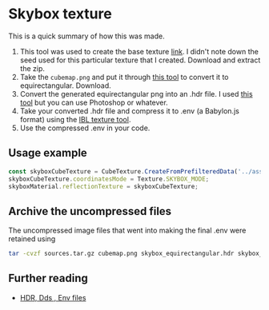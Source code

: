 # Skybox texture

This is a quick summary of how this was made.

1. This tool was used to create the base texture [link](https://tools.wwwtyro.net/space-3d/index.html). I didn't note down the seed used for this particular texture that I created. Download and extract the zip.
2. Take the `cubemap.png` and put it through [this tool](https://360toolkit.co/convert-cubemap-to-spherical-equirectangular) to convert it to equirectangular. Download.
3. Convert the generated equirectangular png into an .hdr file. I used [this tool](https://onlineconvertfree.com/convert-format/png-to-hdr/) but you can use Photoshop or whatever.
4. Take your converted .hdr file and compress it to .env (a Babylon.js format) using the [IBL texture tool](https://www.babylonjs.com/tools/ibl/).
5. Use the compressed .env in your code.

## Usage example

```ts
const skyboxCubeTexture = CubeTexture.CreateFromPrefilteredData('../assets/skybox.env', scene);
skyboxCubeTexture.coordinatesMode = Texture.SKYBOX_MODE;
skyboxMaterial.reflectionTexture = skyboxCubeTexture;
```

## Archive the uncompressed files

The uncompressed image files that went into making the final .env were retained using

```sh
tar -cvzf sources.tar.gz cubemap.png skybox_equirectangular.hdr skybox_equirectangular.png
```

## Further reading

- [HDR, Dds , Env files](https://forum.babylonjs.com/t/hdr-dds-env-files/9892/2)
